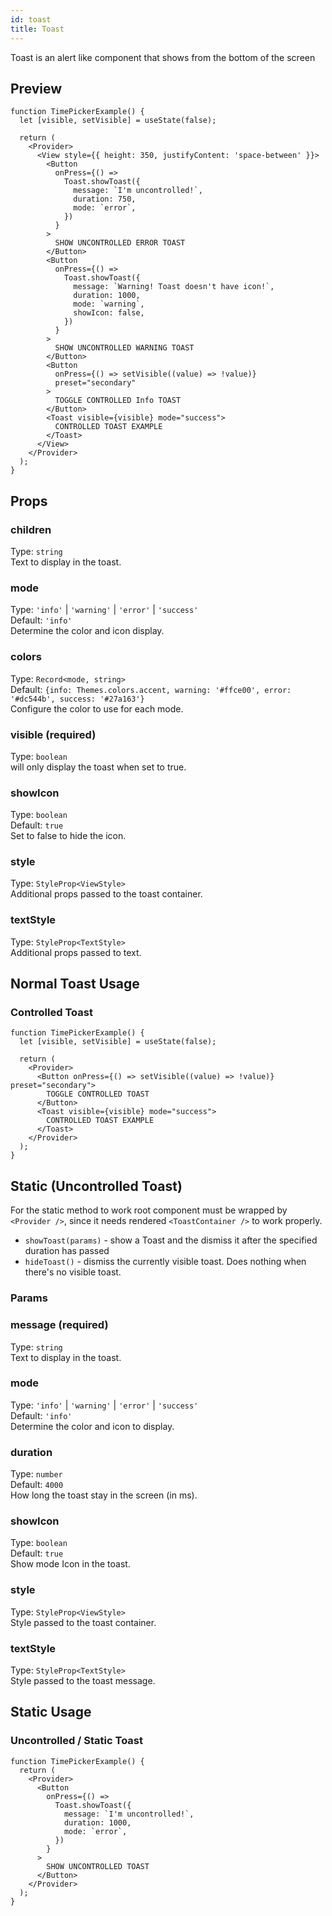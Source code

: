 ```yaml
---
id: toast
title: Toast
---
```


Toast is an alert like component that shows from the bottom of the screen

## Preview

```tsx live
function TimePickerExample() {
  let [visible, setVisible] = useState(false);

  return (
    <Provider>
      <View style={{ height: 350, justifyContent: 'space-between' }}>
        <Button
          onPress={() =>
            Toast.showToast({
              message: `I'm uncontrolled!`,
              duration: 750,
              mode: `error`,
            })
          }
        >
          SHOW UNCONTROLLED ERROR TOAST
        </Button>
        <Button
          onPress={() =>
            Toast.showToast({
              message: `Warning! Toast doesn't have icon!`,
              duration: 1000,
              mode: `warning`,
              showIcon: false,
            })
          }
        >
          SHOW UNCONTROLLED WARNING TOAST
        </Button>
        <Button
          onPress={() => setVisible((value) => !value)}
          preset="secondary"
        >
          TOGGLE CONTROLLED Info TOAST
        </Button>
        <Toast visible={visible} mode="success">
          CONTROLLED TOAST EXAMPLE
        </Toast>
      </View>
    </Provider>
  );
}
```

## Props

### children

Type: `string`  
Text to display in the toast.

### mode

Type: `'info'` | `'warning'` | `'error'` | `'success'`  
Default: `'info'`  
Determine the color and icon display.

### colors

Type: `Record<mode, string>`  
Default: `{info: Themes.colors.accent, warning: '#ffce00', error: '#dc544b', success: '#27a163'}`  
Configure the color to use for each mode.

### visible (required)

Type: `boolean`  
will only display the toast when set to true.

### showIcon

Type: `boolean`  
Default: `true`  
Set to false to hide the icon.

### style

Type: `StyleProp<ViewStyle>`  
Additional props passed to the toast container.

### textStyle

Type: `StyleProp<TextStyle>`  
Additional props passed to text.

## Normal Toast Usage

### Controlled Toast

```tsx live
function TimePickerExample() {
  let [visible, setVisible] = useState(false);

  return (
    <Provider>
      <Button onPress={() => setVisible((value) => !value)} preset="secondary">
        TOGGLE CONTROLLED TOAST
      </Button>
      <Toast visible={visible} mode="success">
        CONTROLLED TOAST EXAMPLE
      </Toast>
    </Provider>
  );
}
```

## Static (Uncontrolled Toast)

For the static method to work root component must be wrapped by `<Provider />`, since it needs rendered `<ToastContainer />` to work properly.

- `showToast(params)` - show a Toast and the dismiss it after the specified duration has passed
- `hideToast()` - dismiss the currently visible toast. Does nothing when there's no visible toast.

### Params

### message (required)

Type: `string`  
Text to display in the toast.

### mode

Type: `'info'` | `'warning'` | `'error'` | `'success'`  
Default: `'info'`  
Determine the color and icon to display.

### duration

Type: `number`  
Default: `4000`  
How long the toast stay in the screen (in ms).

### showIcon

Type: `boolean`  
Default: `true`  
Show mode Icon in the toast.

### style

Type: `StyleProp<ViewStyle>`  
Style passed to the toast container.

### textStyle

Type: `StyleProp<TextStyle>`  
Style passed to the toast message.

## Static Usage

### Uncontrolled / Static Toast

```tsx live
function TimePickerExample() {
  return (
    <Provider>
      <Button
        onPress={() =>
          Toast.showToast({
            message: `I'm uncontrolled!`,
            duration: 1000,
            mode: `error`,
          })
        }
      >
        SHOW UNCONTROLLED TOAST
      </Button>
    </Provider>
  );
}
```

